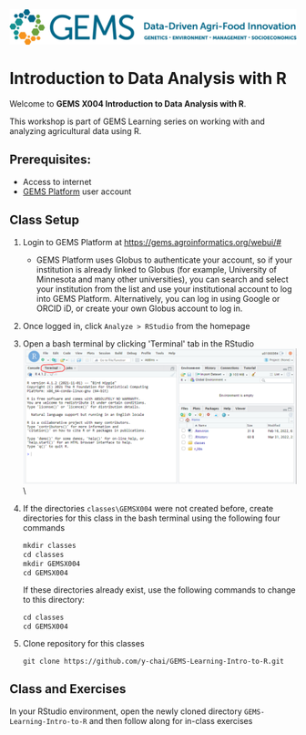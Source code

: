 <img src="images/GEMS long.png" title="GEMS" alt="GEMS Logo" width="600"/>

# Introduction to Data Analysis with R

Welcome to **GEMS X004 Introduction to Data Analysis with R**.

This workshop is part of GEMS Learning series on working with and analyzing agricultural data using R.

## Prerequisites:

-   Access to internet
-   [GEMS Platform](https://gems.agroinformatics.org/webui/#) user account

## Class Setup

1.  Login to GEMS Platform at <https://gems.agroinformatics.org/webui/#>

    -   GEMS Platform uses Globus to authenticate your account, so if your institution is already linked to Globus (for example, University of Minnesota and many other universities), you can search and select your institution from the list and use your institutional account to log into GEMS Platform. Alternatively, you can log in using Google or ORCID iD, or create your own Globus account to log in.

2.  Once logged in, click `Analyze > RStudio` from the homepage

3.  Open a bash terminal by clicking 'Terminal' tab in the RStudio <img src="images/GEMS-R-Studio-Terminal.png" title="R-Terminal" alt="R-Terminal" width="600"/>\

4.  If the directories `classes\GEMSX004` were not created before, create directories for this class in the bash terminal using the following four commands

        mkdir classes
        cd classes
        mkdir GEMSX004
        cd GEMSX004

    If these directories already exist, use the following commands to change to this directory:

        cd classes
        cd GEMSX004

5.  Clone repository for this classes

        git clone https://github.com/y-chai/GEMS-Learning-Intro-to-R.git

## Class and Exercises

In your RStudio environment, open the newly cloned directory `GEMS-Learning-Intro-to-R` and then follow along for in-class exercises
